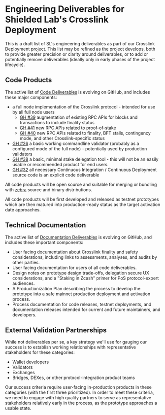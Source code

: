 # Engineering Deliverables for Shielded Lab's Crosslink Deployment

This is a draft list of SL's engineering deliverables as part of our Crosslink Deployment project. This list may be refined as the project develops, both to provide greater precision or clarity around deliverables, or to add or potentially remove deliverables (ideally only in early phases of the project lifecycle).

## Code Products

The active list of [Code Deliverables](https://github.com/ShieldedLabs/crosslink-deployment/labels/Code%20Deliverable) is evolving on GitHub, and includes these major components:

- a full node implementation of the Crosslink protocol - intended for use by all full node users
  - [GH #39](https://github.com/ShieldedLabs/crosslink-deployment/issues/39) augmentation of existing RPC APIs for blocks and transactions to include finality status
  - [GH #41](https://github.com/ShieldedLabs/crosslink-deployment/issues/41) new RPC APIs related to proof-of-stake
  - [GH #40](https://github.com/ShieldedLabs/crosslink-deployment/issues/40) new RPC APIs related to finality, BFT stalls, contingency mode, and other Crosslink-specific status
- [GH #26](https://github.com/ShieldedLabs/crosslink-deployment/issues/26) a basic working commandline validator (probably as a configured mode of the full node) - potentially used by production validators
- [GH #38](https://github.com/ShieldedLabs/crosslink-deployment/issues/38) a basic, minimal stake delegation tool - this will not be an easily usable or recommended product for end users
- [GH #32](https://github.com/ShieldedLabs/crosslink-deployment/issues/32) all necessary Continuous Integration / Continuous Deployment source code is an explicit code deliverable

All code products will be open source and suitable for merging or bundling with [zebra](https://github.com/ZcashFoundation/zebra) source and binary distributions.

All code products will be first developed and released as testnet prototypes which are then matured into production-ready status as the target activation date approaches. 

## Technical Documentation

The active list of [Documentation Deliverables](https://github.com/ShieldedLabs/crosslink-deployment/labels/Documentation%20Deliverable) is evolving on GitHub, and includes these important components:

- User facing documentation about Crosslink finality and safety considerations, including links to assessments, analyses, and audits by other parties.
- User facing documentation for users of all code deliverables.
- Design notes on prototype design trade-offs, delegation secure UX considerations, and a "Staking in Zcash" primer for PoS protocol-expert audiences. 
- A Productionization Plan describing the process to develop the prototype into a safe mainnet production deployment and activation process.
- Process documentation for code releases, testnet deployments, and documentation releases intended for current and future maintainers, and developers.

## External Validation Partnerships

While not deliverables per se, a key strategy we'll use for gauging our success is to establish working relationships with representative stakeholders for these categories:

- Wallet developers
- Validators
- Exchanges
- Bridges, DEXes, or other protocol-integration product teams

Our success criteria require user-facing in-production products in these categories (with the first three prioritized). In order to meet these criteria, we need to engage with high quality partners to serve as representative stakeholders relatively early in the process, as the prototype approaches a usable state.
